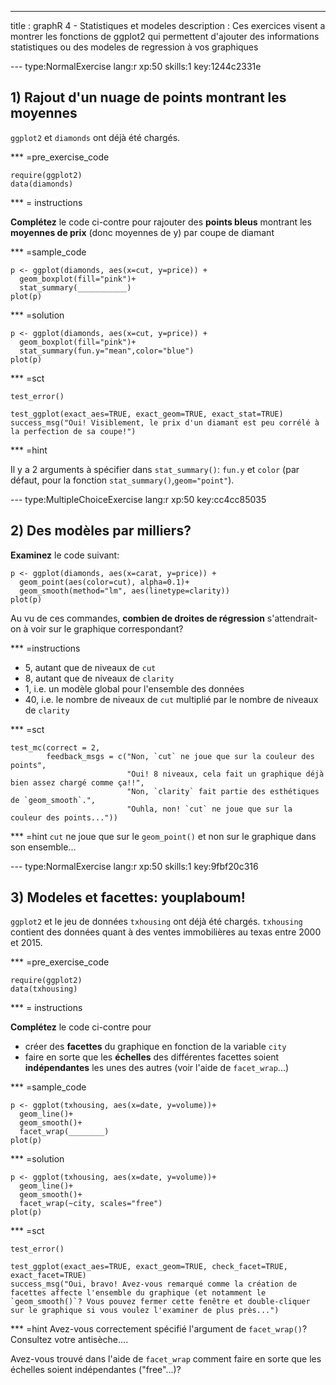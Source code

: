 ---
title       : graphR 4 - Statistiques et modeles
description : Ces exercices visent a montrer les fonctions de ggplot2 qui permettent d'ajouter des informations statistiques ou des modeles de regression à vos graphiques

--- type:NormalExercise lang:r xp:50 skills:1 key:1244c2331e
## 1) Rajout d'un nuage de points montrant les moyennes


`ggplot2` et `diamonds` ont déjà été chargés.

*** =pre_exercise_code
```{r}
require(ggplot2)
data(diamonds)
```

*** = instructions

**Complétez** le code ci-contre pour rajouter des **points bleus** montrant les **moyennes de prix** (donc moyennes de y) par coupe de diamant

*** =sample_code

```{r}
p <- ggplot(diamonds, aes(x=cut, y=price)) +
  geom_boxplot(fill="pink")+
  stat_summary(___________)
plot(p)
```

*** =solution
```{r}
p <- ggplot(diamonds, aes(x=cut, y=price)) +
  geom_boxplot(fill="pink")+
  stat_summary(fun.y="mean",color="blue")
plot(p)
```

*** =sct
```{r}
test_error()

test_ggplot(exact_aes=TRUE, exact_geom=TRUE, exact_stat=TRUE)
success_msg("Oui! Visiblement, le prix d'un diamant est peu corrélé à la perfection de sa coupe!")
```

*** =hint

Il y a 2 arguments à spécifier dans `stat_summary()`: `fun.y` et `color` (par défaut, pour la fonction `stat_summary()`,`geom="point"`).

--- type:MultipleChoiceExercise lang:r xp:50 key:cc4cc85035
## 2) Des modèles par milliers?

**Examinez** le code suivant:

```{r}
p <- ggplot(diamonds, aes(x=carat, y=price)) +
  geom_point(aes(color=cut), alpha=0.1)+
  geom_smooth(method="lm", aes(linetype=clarity))
plot(p)
```

Au vu de ces commandes, **combien de droites de régression** s'attendrait-on à voir sur le graphique correspondant?

*** =instructions

- 5, autant que de niveaux de `cut`
- 8, autant que de niveaux de `clarity`
- 1, i.e. un modèle global pour l'ensemble des données
- 40, i.e. le nombre de niveaux de `cut` multiplié par le nombre de niveaux de `clarity`

*** =sct
```{r}
test_mc(correct = 2,
        feedback_msgs = c("Non, `cut` ne joue que sur la couleur des points",
                          "Oui! 8 niveaux, cela fait un graphique déjà bien assez chargé comme ça!!",
                          "Non, `clarity` fait partie des esthétiques de `geom_smooth`.",
                          "Ouhla, non! `cut` ne joue que sur la couleur des points..."))

```

*** =hint
`cut` ne joue que sur le `geom_point()` et non sur le graphique dans son ensemble...

--- type:NormalExercise lang:r xp:50 skills:1 key:9fbf20c316
## 3) Modeles et facettes: youplaboum!


`ggplot2` et le jeu de données `txhousing` ont déjà été chargés. `txhousing` contient des données quant à des ventes immobilières au texas entre 2000 et 2015.


*** =pre_exercise_code
```{r}
require(ggplot2)
data(txhousing)
```

*** = instructions

**Complétez** le code ci-contre pour 

- créer des **facettes** du graphique en fonction de la variable `city`
- faire en sorte que les **échelles** des différentes facettes soient **indépendantes** les unes des autres (voir l'aide de `facet_wrap`...)

*** =sample_code

```{r}
p <- ggplot(txhousing, aes(x=date, y=volume))+
  geom_line()+
  geom_smooth()+
  facet_wrap(________)
plot(p)
```

*** =solution
```{r}
p <- ggplot(txhousing, aes(x=date, y=volume))+
  geom_line()+
  geom_smooth()+
  facet_wrap(~city, scales="free")
plot(p)
```

*** =sct
```{r}
test_error()

test_ggplot(exact_aes=TRUE, exact_geom=TRUE, check_facet=TRUE, exact_facet=TRUE)
success_msg("Oui, bravo! Avez-vous remarqué comme la création de facettes affecte l'ensemble du graphique (et notamment le `geom_smooth()`? Vous pouvez fermer cette fenêtre et double-cliquer sur le graphique si vous voulez l'examiner de plus près...")
```

*** =hint
Avez-vous correctement spécifié l'argument de `facet_wrap()`? Consultez votre antisèche....

Avez-vous trouvé dans l'aide de `facet_wrap` comment faire en sorte que les échelles soient indépendantes ("free"...)?
